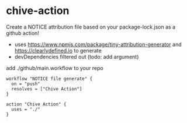 # chive-action

Create a NOTICE attribution file based on your package-lock.json as a github action!

 - uses https://www.npmjs.com/package/tiny-attribution-generator and https://clearlydefined.io to generate
 - devDependencies filtered out (todo: add argument)

add ./github/main.workflow to your repo

```
workflow "NOTICE file generate" {
  on = "push"
  resolves = ["Chive Action"]
}

action "Chive Action" {
  uses = "./"
}
```
